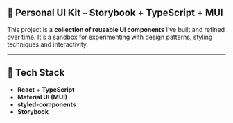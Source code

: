 ## 📁 Personal UI Kit – Storybook + TypeScript + MUI

This project is a **collection of reusable UI components** I’ve built and refined over time. It's a sandbox for experimenting with design patterns, styling techniques and interactivity.

---

## 🔧 Tech Stack

- **React** + **TypeScript**
- **Material UI (MUI)**
- **styled-components**
- **Storybook**
